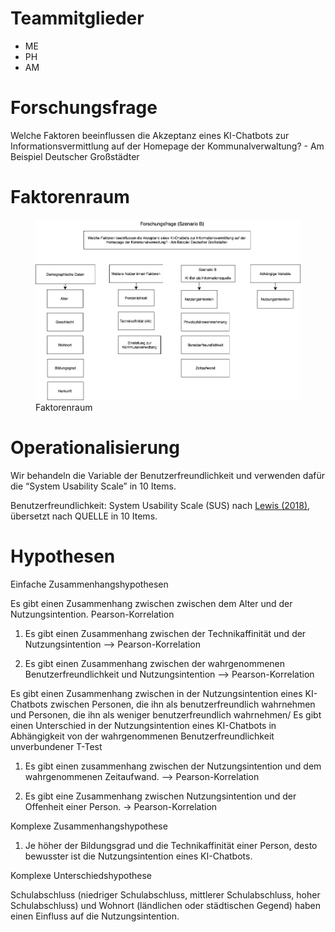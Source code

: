 # Teammitglieder

-   ME
-   PH
-   AM

# Forschungsfrage

Welche Faktoren beeinflussen die Akzeptanz eines KI-Chatbots zur
Informationsvermittlung auf der Homepage der Kommunalverwaltung? - Am
Beispiel Deutscher Großstädter

# Faktorenraum

<figure>
<img src="readme_files/FaktorenraumNEU.drawio.png" alt="Faktorenraum" />
<figcaption aria-hidden="true">Faktorenraum</figcaption>
</figure>

# Operationalisierung

Wir behandeln die Variable der Benutzerfreundlichkeit und verwenden
dafür die “System Usability Scale” in 10 Items.

Benutzerfreundlichkeit: System Usability Scale (SUS) nach [Lewis
(2018)](https://doi.org/10.1080/10447318.2018.1455307 "Lewis, J. R. (2018). The System Usability Scale: Past, Present, and Future. International Journal of Human-Computer Interaction, 34(7), 577–590. https://doi.org/10.1080/10447318.2018.1455307"),
übersetzt nach QUELLE in 10 Items.

# Hypothesen

Einfache Zusammenhangshypothesen

Es gibt einen Zusammenhang zwischen zwischen dem Alter und der
Nutzungsintention. Pearson-Korrelation

1.  Es gibt einen Zusammenhang zwischen der Technikaffinität und der
    Nutzungsintention —&gt; Pearson-Korrelation

2.  Es gibt einen Zusammenhang zwischen der wahrgenommenen
    Benutzerfreundlichkeit und Nutzungsintention —&gt;
    Pearson-Korrelation

Es gibt einen Zusammenhang zwischen in der Nutzungsintention eines
KI-Chatbots zwischen Personen, die ihn als benutzerfreundlich wahrnehmen
und Personen, die ihn als weniger benutzerfreundlich wahrnehmen/ Es gibt
einen Unterschied in der Nutzungsintention eines KI-Chatbots in
Abhängigkeit von der wahrgenommenen Benutzerfreundlichkeit unverbundener
T-Test

1.  Es gibt einen zusammenhang zwischen der Nutzungsintention und dem
    wahrgenommenen Zeitaufwand. —&gt; Pearson-Korrelation

2.  Es gibt eine Zusammenhang zwischen Nutzungsintention und der
    Offenheit einer Person. -&gt; Pearson-Korrelation

Komplexe Zusammenhangshypothese

1.  Je höher der Bildungsgrad und die Technikaffinität einer Person,
    desto bewusster ist die Nutzungsintention eines KI-Chatbots.

Komplexe Unterschiedshypothese

Schulabschluss (niedriger Schulabschluss, mittlerer Schulabschluss,
hoher Schulabschluss) und Wohnort (ländlichen oder städtischen Gegend)
haben einen Einfluss auf die Nutzungsintention.

